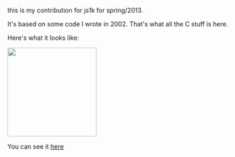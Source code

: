 this is my contribution for js1k for spring/2013.

It's based on some code I wrote in 2002. That's what all the C stuff is here.

Here's what it looks like:

<img width=200 height=200 src=http://i.imgur.com/VRsh9vv.gif>

You can see it [here](http://qaa.ath.cx/shim1.html)
